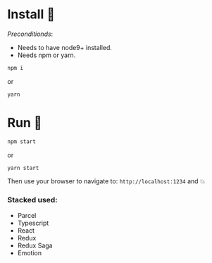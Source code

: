 # Install 🚀

*Preconditionds*:
* Needs to have node9+ installed.
* Needs npm or yarn.

```sh
npm i
```
or 
```sh
yarn
```

# Run 🎸

```sh
npm start
```
or 
```sh
yarn start
```

Then use your browser to navigate to: `http://localhost:1234` and 💥

### Stacked used:

* Parcel
* Typescript
* React
* Redux
* Redux Saga
* Emotion

